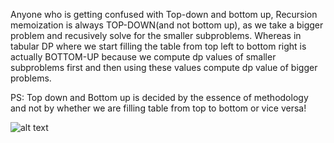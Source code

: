 Anyone who is getting confused with Top-down and bottom up, Recursion memoization is always TOP-DOWN(and not bottom up),
as we take a bigger problem and recusively solve for the smaller subproblems. Whereas in tabular DP where we start filling
the table from top left to bottom right is actually BOTTOM-UP because we compute dp values of smaller subproblems first and
then using these values compute dp value of bigger problems.

PS: Top down and Bottom up is decided by the essence of methodology and not by whether we are filling table from top to bottom or vice versa!


![alt text]([http://url/to/img.png](https://drive.google.com/file/d/13zp0_AD02nIj1ESGlM4aWKUUPSSkxFZj/view?usp=sharing))

